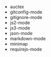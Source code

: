 * auctex
* gitconfig-mode
* gitignore-mode
* js2-mode
* js3-mode
* json-mode
* markdown-mode
* minimap
* requirejs-mode
